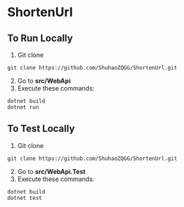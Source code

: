 # ShortenUrl
## To Run Locally
1. Git clone
```console
git clone https://github.com/ShuhaoZQGG/ShortenUrl.git
```
2. Go to **src/WebApi**
3. Execute these commands:

```console
dotnet build
dotnet run
```

## To Test Locally
1. Git clone
```console
git clone https://github.com/ShuhaoZQGG/ShortenUrl.git
```
2. Go to **src/WebApi.Test**
3. Execute these commands:

```console
dotnet build
dotnet test
```
